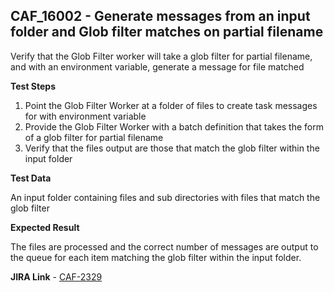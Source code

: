 ## CAF_16002 - Generate messages from an input folder and Glob filter matches on partial filename ##

Verify that the Glob Filter worker will take a glob filter for partial filename, and with an environment variable, generate a message for file matched

**Test Steps**

1. Point the Glob Filter Worker at a folder of files to create task messages for with environment variable
2. Provide the Glob Filter Worker with a batch definition that takes the form of a glob filter for partial filename
3. Verify that the files output are those that match the glob filter within the input folder

**Test Data**

An input folder containing files and sub directories with files that match the glob filter

**Expected Result**

The files are processed and the correct number of messages are output to the queue for each item matching the glob filter within the input folder.

**JIRA Link** - [CAF-2329](https://jira.autonomy.com/browse/CAF-2329)


